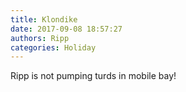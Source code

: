 ```yaml
---
title: Klondike
date: 2017-09-08 18:57:27
authors: Ripp
categories: Holiday
---
```


 Ripp is not pumping turds in mobile bay!